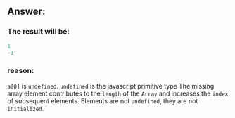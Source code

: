 ## Answer:

### The result will be:

```javascript
1
-1
```

### reason:

`a[0]` is `undefined`. `undefined` is the javascript primitive type
The missing array element contributes to the `length` of the `Array` and increases the `index` of subsequent elements.
Elements are not `undefined`, they are not `initialized`.




